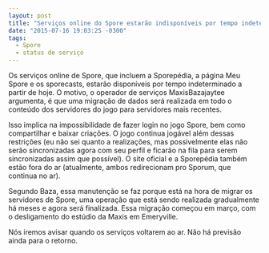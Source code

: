 ```yaml
---
layout: post
title: "Serviços online do Spore estarão indisponíveis por tempo indeterminado"
date: "2015-07-16 19:03:25 -0300"
tags:
  - Spore
  - status de serviço
---
```


Os serviços online de Spore, que incluem a Sporepédia, a página Meu Spore e os sporecasts, estarão disponíveis por tempo indeterminado a partir de hoje. O motivo, o operador de serviços MaxisBazajaytee argumenta, é que uma migração de dados será realizada em todo o conteúdo dos servidores do jogo para servidores mais recentes.

Isso implica na impossibilidade de fazer login no jogo Spore, bem como compartilhar e baixar criações. O jogo continua jogável além dessas restrições (eu não sei quanto a realizações, mas possivelmente elas não serão sincronizadas agora com seu perfil e ficarão na fila para serem sincronizadas assim que possível). O site oficial e a Sporepédia também estão fora do ar (atualmente, ambos redirecionam pro Sporum, que continua no ar).

Segundo Baza, essa manutenção se faz porque está na hora de migrar os servidores de Spore, uma operação que está sendo realizada gradualmente há meses e agora será finalizada. Essa migração começou em março, com o desligamento do estúdio da Maxis em Emeryville.

Nós iremos avisar quando os serviços voltarem ao ar. Não há previsão ainda para o retorno.
